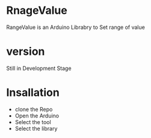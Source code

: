 # RnageValue
RangeValue is an Arduino Librabry to Set range of value 

# version 
Still in Development Stage

# Insallation 
- clone the Repo 
- Open the Arduino 
- Select the tool
- Select the library
